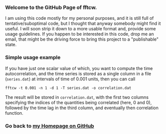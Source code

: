 ### Welcome to the GitHub Page of fftcw.
I am using this code mostly for my personal purposes, and it is still full of tentative/suboptimal code, but I thought that anyway somebody might find it useful. I will soon strip it down to a more usable format and, provide some usage guidelines. If you happen to be interested in this code, drop me an email, that might be the driving force to bring this project to a "publishable" state.

### Simple usage example

If you have just one scalar value of which, you want to compute the time autocorrelation, and the time series is stored as a single column in a file (```series.dat```) at intervals of time of 0.001 units, then you can call

    fftcw -t 0.001 -n 1 -d 1 -T series.dat -o correlation.dat

The result will be stored in ```correlation.dat```, with the first two columns specifying the indices of the quantities being correlated (here, 0 and 0), followed by the time lag in the third column, and eventually then correlation function.


### Go back to [my Homepage on GitHub](http://marcello-sega.github.io/)
